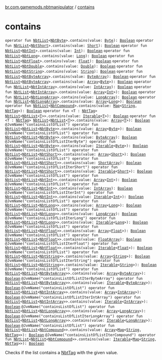 [br.com.gamemods.nbtmanipulator](index.md) / [contains](./contains.md)

# contains

`operator fun `[`NbtList`](-nbt-list/index.md)`<`[`NbtByte`](-nbt-byte/index.md)`>.contains(value: `[`Byte`](https://kotlinlang.org/api/latest/jvm/stdlib/kotlin/-byte/index.html)`): `[`Boolean`](https://kotlinlang.org/api/latest/jvm/stdlib/kotlin/-boolean/index.html)
`operator fun `[`NbtList`](-nbt-list/index.md)`<`[`NbtShort`](-nbt-short/index.md)`>.contains(value: `[`Short`](https://kotlinlang.org/api/latest/jvm/stdlib/kotlin/-short/index.html)`): `[`Boolean`](https://kotlinlang.org/api/latest/jvm/stdlib/kotlin/-boolean/index.html)
`operator fun `[`NbtList`](-nbt-list/index.md)`<`[`NbtInt`](-nbt-int/index.md)`>.contains(value: `[`Int`](https://kotlinlang.org/api/latest/jvm/stdlib/kotlin/-int/index.html)`): `[`Boolean`](https://kotlinlang.org/api/latest/jvm/stdlib/kotlin/-boolean/index.html)
`operator fun `[`NbtList`](-nbt-list/index.md)`<`[`NbtLong`](-nbt-long/index.md)`>.contains(value: `[`Long`](https://kotlinlang.org/api/latest/jvm/stdlib/kotlin/-long/index.html)`): `[`Boolean`](https://kotlinlang.org/api/latest/jvm/stdlib/kotlin/-boolean/index.html)
`operator fun `[`NbtList`](-nbt-list/index.md)`<`[`NbtFloat`](-nbt-float/index.md)`>.contains(value: `[`Float`](https://kotlinlang.org/api/latest/jvm/stdlib/kotlin/-float/index.html)`): `[`Boolean`](https://kotlinlang.org/api/latest/jvm/stdlib/kotlin/-boolean/index.html)
`operator fun `[`NbtList`](-nbt-list/index.md)`<`[`NbtDouble`](-nbt-double/index.md)`>.contains(value: `[`Double`](https://kotlinlang.org/api/latest/jvm/stdlib/kotlin/-double/index.html)`): `[`Boolean`](https://kotlinlang.org/api/latest/jvm/stdlib/kotlin/-boolean/index.html)
`operator fun `[`NbtList`](-nbt-list/index.md)`<`[`NbtString`](-nbt-string/index.md)`>.contains(value: `[`String`](https://kotlinlang.org/api/latest/jvm/stdlib/kotlin/-string/index.html)`): `[`Boolean`](https://kotlinlang.org/api/latest/jvm/stdlib/kotlin/-boolean/index.html)
`operator fun `[`NbtList`](-nbt-list/index.md)`<`[`NbtByteArray`](-nbt-byte-array/index.md)`>.contains(value: `[`ByteArray`](https://kotlinlang.org/api/latest/jvm/stdlib/kotlin/-byte-array/index.html)`): `[`Boolean`](https://kotlinlang.org/api/latest/jvm/stdlib/kotlin/-boolean/index.html)
`operator fun `[`NbtList`](-nbt-list/index.md)`<`[`NbtByteArray`](-nbt-byte-array/index.md)`>.contains(value: `[`Array`](https://kotlinlang.org/api/latest/jvm/stdlib/kotlin/-array/index.html)`<`[`Byte`](https://kotlinlang.org/api/latest/jvm/stdlib/kotlin/-byte/index.html)`>): `[`Boolean`](https://kotlinlang.org/api/latest/jvm/stdlib/kotlin/-boolean/index.html)
`operator fun `[`NbtList`](-nbt-list/index.md)`<`[`NbtIntArray`](-nbt-int-array/index.md)`>.contains(value: `[`IntArray`](https://kotlinlang.org/api/latest/jvm/stdlib/kotlin/-int-array/index.html)`): `[`Boolean`](https://kotlinlang.org/api/latest/jvm/stdlib/kotlin/-boolean/index.html)
`operator fun `[`NbtList`](-nbt-list/index.md)`<`[`NbtIntArray`](-nbt-int-array/index.md)`>.contains(value: `[`Array`](https://kotlinlang.org/api/latest/jvm/stdlib/kotlin/-array/index.html)`<`[`Int`](https://kotlinlang.org/api/latest/jvm/stdlib/kotlin/-int/index.html)`>): `[`Boolean`](https://kotlinlang.org/api/latest/jvm/stdlib/kotlin/-boolean/index.html)
`operator fun `[`NbtList`](-nbt-list/index.md)`<`[`NbtLongArray`](-nbt-long-array/index.md)`>.contains(value: `[`LongArray`](https://kotlinlang.org/api/latest/jvm/stdlib/kotlin/-long-array/index.html)`): `[`Boolean`](https://kotlinlang.org/api/latest/jvm/stdlib/kotlin/-boolean/index.html)
`operator fun `[`NbtList`](-nbt-list/index.md)`<`[`NbtLongArray`](-nbt-long-array/index.md)`>.contains(value: `[`Array`](https://kotlinlang.org/api/latest/jvm/stdlib/kotlin/-array/index.html)`<`[`Long`](https://kotlinlang.org/api/latest/jvm/stdlib/kotlin/-long/index.html)`>): `[`Boolean`](https://kotlinlang.org/api/latest/jvm/stdlib/kotlin/-boolean/index.html)
`operator fun `[`NbtList`](-nbt-list/index.md)`<`[`NbtCompound`](-nbt-compound/index.md)`>.contains(value: `[`Map`](https://kotlinlang.org/api/latest/jvm/stdlib/kotlin.collections/-map/index.html)`<`[`String`](https://kotlinlang.org/api/latest/jvm/stdlib/kotlin/-string/index.html)`, `[`NbtTag`](-nbt-tag/index.md)`>): `[`Boolean`](https://kotlinlang.org/api/latest/jvm/stdlib/kotlin/-boolean/index.html)
`operator fun <T : `[`NbtTag`](-nbt-tag/index.md)`> `[`NbtList`](-nbt-list/index.md)`<`[`NbtList`](-nbt-list/index.md)`<`[`T`](contains.md#T)`>>.contains(value: `[`Iterable`](https://kotlinlang.org/api/latest/jvm/stdlib/kotlin.collections/-iterable/index.html)`<`[`T`](contains.md#T)`>): `[`Boolean`](https://kotlinlang.org/api/latest/jvm/stdlib/kotlin/-boolean/index.html)
`operator fun <T : `[`NbtTag`](-nbt-tag/index.md)`> `[`NbtList`](-nbt-list/index.md)`<`[`NbtList`](-nbt-list/index.md)`<`[`T`](contains.md#T)`>>.contains(value: `[`Array`](https://kotlinlang.org/api/latest/jvm/stdlib/kotlin/-array/index.html)`<`[`T`](contains.md#T)`>): `[`Boolean`](https://kotlinlang.org/api/latest/jvm/stdlib/kotlin/-boolean/index.html)
`@JvmName("containsListOfList") operator fun `[`NbtList`](-nbt-list/index.md)`<`[`NbtList`](-nbt-list/index.md)`<`[`NbtByte`](-nbt-byte/index.md)`>>.contains(value: `[`Array`](https://kotlinlang.org/api/latest/jvm/stdlib/kotlin/-array/index.html)`<`[`Byte`](https://kotlinlang.org/api/latest/jvm/stdlib/kotlin/-byte/index.html)`>): `[`Boolean`](https://kotlinlang.org/api/latest/jvm/stdlib/kotlin/-boolean/index.html)
`@JvmName("containsListOfList") operator fun `[`NbtList`](-nbt-list/index.md)`<`[`NbtList`](-nbt-list/index.md)`<`[`NbtByte`](-nbt-byte/index.md)`>>.contains(value: `[`ByteArray`](https://kotlinlang.org/api/latest/jvm/stdlib/kotlin/-byte-array/index.html)`): `[`Boolean`](https://kotlinlang.org/api/latest/jvm/stdlib/kotlin/-boolean/index.html)
`@JvmName("containsListOfListIterByte") operator fun `[`NbtList`](-nbt-list/index.md)`<`[`NbtList`](-nbt-list/index.md)`<`[`NbtByte`](-nbt-byte/index.md)`>>.contains(value: `[`Iterable`](https://kotlinlang.org/api/latest/jvm/stdlib/kotlin.collections/-iterable/index.html)`<`[`Byte`](https://kotlinlang.org/api/latest/jvm/stdlib/kotlin/-byte/index.html)`>): `[`Boolean`](https://kotlinlang.org/api/latest/jvm/stdlib/kotlin/-boolean/index.html)
`@JvmName("containsListOfList") operator fun `[`NbtList`](-nbt-list/index.md)`<`[`NbtList`](-nbt-list/index.md)`<`[`NbtShort`](-nbt-short/index.md)`>>.contains(value: `[`Array`](https://kotlinlang.org/api/latest/jvm/stdlib/kotlin/-array/index.html)`<`[`Short`](https://kotlinlang.org/api/latest/jvm/stdlib/kotlin/-short/index.html)`>): `[`Boolean`](https://kotlinlang.org/api/latest/jvm/stdlib/kotlin/-boolean/index.html)
`@JvmName("containsListOfList") operator fun `[`NbtList`](-nbt-list/index.md)`<`[`NbtList`](-nbt-list/index.md)`<`[`NbtShort`](-nbt-short/index.md)`>>.contains(value: `[`ShortArray`](https://kotlinlang.org/api/latest/jvm/stdlib/kotlin/-short-array/index.html)`): `[`Boolean`](https://kotlinlang.org/api/latest/jvm/stdlib/kotlin/-boolean/index.html)
`@JvmName("containsListOfListIterShort") operator fun `[`NbtList`](-nbt-list/index.md)`<`[`NbtList`](-nbt-list/index.md)`<`[`NbtShort`](-nbt-short/index.md)`>>.contains(value: `[`Iterable`](https://kotlinlang.org/api/latest/jvm/stdlib/kotlin.collections/-iterable/index.html)`<`[`Short`](https://kotlinlang.org/api/latest/jvm/stdlib/kotlin/-short/index.html)`>): `[`Boolean`](https://kotlinlang.org/api/latest/jvm/stdlib/kotlin/-boolean/index.html)
`@JvmName("containsListOfList") operator fun `[`NbtList`](-nbt-list/index.md)`<`[`NbtList`](-nbt-list/index.md)`<`[`NbtInt`](-nbt-int/index.md)`>>.contains(value: `[`Array`](https://kotlinlang.org/api/latest/jvm/stdlib/kotlin/-array/index.html)`<`[`Int`](https://kotlinlang.org/api/latest/jvm/stdlib/kotlin/-int/index.html)`>): `[`Boolean`](https://kotlinlang.org/api/latest/jvm/stdlib/kotlin/-boolean/index.html)
`@JvmName("containsListOfList") operator fun `[`NbtList`](-nbt-list/index.md)`<`[`NbtList`](-nbt-list/index.md)`<`[`NbtInt`](-nbt-int/index.md)`>>.contains(value: `[`IntArray`](https://kotlinlang.org/api/latest/jvm/stdlib/kotlin/-int-array/index.html)`): `[`Boolean`](https://kotlinlang.org/api/latest/jvm/stdlib/kotlin/-boolean/index.html)
`@JvmName("containsListOfListIterInt") operator fun `[`NbtList`](-nbt-list/index.md)`<`[`NbtList`](-nbt-list/index.md)`<`[`NbtInt`](-nbt-int/index.md)`>>.contains(value: `[`Iterable`](https://kotlinlang.org/api/latest/jvm/stdlib/kotlin.collections/-iterable/index.html)`<`[`Int`](https://kotlinlang.org/api/latest/jvm/stdlib/kotlin/-int/index.html)`>): `[`Boolean`](https://kotlinlang.org/api/latest/jvm/stdlib/kotlin/-boolean/index.html)
`@JvmName("containsListOfList") operator fun `[`NbtList`](-nbt-list/index.md)`<`[`NbtList`](-nbt-list/index.md)`<`[`NbtLong`](-nbt-long/index.md)`>>.contains(value: `[`Array`](https://kotlinlang.org/api/latest/jvm/stdlib/kotlin/-array/index.html)`<`[`Long`](https://kotlinlang.org/api/latest/jvm/stdlib/kotlin/-long/index.html)`>): `[`Boolean`](https://kotlinlang.org/api/latest/jvm/stdlib/kotlin/-boolean/index.html)
`@JvmName("containsListOfList") operator fun `[`NbtList`](-nbt-list/index.md)`<`[`NbtList`](-nbt-list/index.md)`<`[`NbtLong`](-nbt-long/index.md)`>>.contains(value: `[`LongArray`](https://kotlinlang.org/api/latest/jvm/stdlib/kotlin/-long-array/index.html)`): `[`Boolean`](https://kotlinlang.org/api/latest/jvm/stdlib/kotlin/-boolean/index.html)
`@JvmName("containsListOfListIterLong") operator fun `[`NbtList`](-nbt-list/index.md)`<`[`NbtList`](-nbt-list/index.md)`<`[`NbtLong`](-nbt-long/index.md)`>>.contains(value: `[`Iterable`](https://kotlinlang.org/api/latest/jvm/stdlib/kotlin.collections/-iterable/index.html)`<`[`Long`](https://kotlinlang.org/api/latest/jvm/stdlib/kotlin/-long/index.html)`>): `[`Boolean`](https://kotlinlang.org/api/latest/jvm/stdlib/kotlin/-boolean/index.html)
`@JvmName("containsListOfList") operator fun `[`NbtList`](-nbt-list/index.md)`<`[`NbtList`](-nbt-list/index.md)`<`[`NbtFloat`](-nbt-float/index.md)`>>.contains(value: `[`Array`](https://kotlinlang.org/api/latest/jvm/stdlib/kotlin/-array/index.html)`<`[`Float`](https://kotlinlang.org/api/latest/jvm/stdlib/kotlin/-float/index.html)`>): `[`Boolean`](https://kotlinlang.org/api/latest/jvm/stdlib/kotlin/-boolean/index.html)
`@JvmName("containsListOfList") operator fun `[`NbtList`](-nbt-list/index.md)`<`[`NbtList`](-nbt-list/index.md)`<`[`NbtFloat`](-nbt-float/index.md)`>>.contains(value: `[`FloatArray`](https://kotlinlang.org/api/latest/jvm/stdlib/kotlin/-float-array/index.html)`): `[`Boolean`](https://kotlinlang.org/api/latest/jvm/stdlib/kotlin/-boolean/index.html)
`@JvmName("containsListOfListIterFloat") operator fun `[`NbtList`](-nbt-list/index.md)`<`[`NbtList`](-nbt-list/index.md)`<`[`NbtFloat`](-nbt-float/index.md)`>>.contains(value: `[`Iterable`](https://kotlinlang.org/api/latest/jvm/stdlib/kotlin.collections/-iterable/index.html)`<`[`Float`](https://kotlinlang.org/api/latest/jvm/stdlib/kotlin/-float/index.html)`>): `[`Boolean`](https://kotlinlang.org/api/latest/jvm/stdlib/kotlin/-boolean/index.html)
`@JvmName("containsListOfList") operator fun `[`NbtList`](-nbt-list/index.md)`<`[`NbtList`](-nbt-list/index.md)`<`[`NbtString`](-nbt-string/index.md)`>>.contains(value: `[`Array`](https://kotlinlang.org/api/latest/jvm/stdlib/kotlin/-array/index.html)`<`[`String`](https://kotlinlang.org/api/latest/jvm/stdlib/kotlin/-string/index.html)`>): `[`Boolean`](https://kotlinlang.org/api/latest/jvm/stdlib/kotlin/-boolean/index.html)
`@JvmName("containsListOfListIterString") operator fun `[`NbtList`](-nbt-list/index.md)`<`[`NbtList`](-nbt-list/index.md)`<`[`NbtString`](-nbt-string/index.md)`>>.contains(value: `[`Iterable`](https://kotlinlang.org/api/latest/jvm/stdlib/kotlin.collections/-iterable/index.html)`<`[`String`](https://kotlinlang.org/api/latest/jvm/stdlib/kotlin/-string/index.html)`>): `[`Boolean`](https://kotlinlang.org/api/latest/jvm/stdlib/kotlin/-boolean/index.html)
`@JvmName("containsListOfList") operator fun `[`NbtList`](-nbt-list/index.md)`<`[`NbtList`](-nbt-list/index.md)`<`[`NbtByteArray`](-nbt-byte-array/index.md)`>>.contains(value: `[`Array`](https://kotlinlang.org/api/latest/jvm/stdlib/kotlin/-array/index.html)`<`[`ByteArray`](https://kotlinlang.org/api/latest/jvm/stdlib/kotlin/-byte-array/index.html)`>): `[`Boolean`](https://kotlinlang.org/api/latest/jvm/stdlib/kotlin/-boolean/index.html)
`@JvmName("containsListOfListIterByteArray") operator fun `[`NbtList`](-nbt-list/index.md)`<`[`NbtList`](-nbt-list/index.md)`<`[`NbtByteArray`](-nbt-byte-array/index.md)`>>.contains(value: `[`Iterable`](https://kotlinlang.org/api/latest/jvm/stdlib/kotlin.collections/-iterable/index.html)`<`[`ByteArray`](https://kotlinlang.org/api/latest/jvm/stdlib/kotlin/-byte-array/index.html)`>): `[`Boolean`](https://kotlinlang.org/api/latest/jvm/stdlib/kotlin/-boolean/index.html)
`@JvmName("containsListOfList") operator fun `[`NbtList`](-nbt-list/index.md)`<`[`NbtList`](-nbt-list/index.md)`<`[`NbtIntArray`](-nbt-int-array/index.md)`>>.contains(value: `[`Array`](https://kotlinlang.org/api/latest/jvm/stdlib/kotlin/-array/index.html)`<`[`IntArray`](https://kotlinlang.org/api/latest/jvm/stdlib/kotlin/-int-array/index.html)`>): `[`Boolean`](https://kotlinlang.org/api/latest/jvm/stdlib/kotlin/-boolean/index.html)
`@JvmName("containsListOfListIterIntArray") operator fun `[`NbtList`](-nbt-list/index.md)`<`[`NbtList`](-nbt-list/index.md)`<`[`NbtIntArray`](-nbt-int-array/index.md)`>>.contains(value: `[`Iterable`](https://kotlinlang.org/api/latest/jvm/stdlib/kotlin.collections/-iterable/index.html)`<`[`IntArray`](https://kotlinlang.org/api/latest/jvm/stdlib/kotlin/-int-array/index.html)`>): `[`Boolean`](https://kotlinlang.org/api/latest/jvm/stdlib/kotlin/-boolean/index.html)
`@JvmName("containsListOfList") operator fun `[`NbtList`](-nbt-list/index.md)`<`[`NbtList`](-nbt-list/index.md)`<`[`NbtLongArray`](-nbt-long-array/index.md)`>>.contains(value: `[`Array`](https://kotlinlang.org/api/latest/jvm/stdlib/kotlin/-array/index.html)`<`[`LongArray`](https://kotlinlang.org/api/latest/jvm/stdlib/kotlin/-long-array/index.html)`>): `[`Boolean`](https://kotlinlang.org/api/latest/jvm/stdlib/kotlin/-boolean/index.html)
`@JvmName("containsListOfListIterLongArray") operator fun `[`NbtList`](-nbt-list/index.md)`<`[`NbtList`](-nbt-list/index.md)`<`[`NbtLongArray`](-nbt-long-array/index.md)`>>.contains(value: `[`Iterable`](https://kotlinlang.org/api/latest/jvm/stdlib/kotlin.collections/-iterable/index.html)`<`[`LongArray`](https://kotlinlang.org/api/latest/jvm/stdlib/kotlin/-long-array/index.html)`>): `[`Boolean`](https://kotlinlang.org/api/latest/jvm/stdlib/kotlin/-boolean/index.html)
`@JvmName("containsListOfList") operator fun `[`NbtList`](-nbt-list/index.md)`<`[`NbtList`](-nbt-list/index.md)`<`[`NbtCompound`](-nbt-compound/index.md)`>>.contains(value: `[`Array`](https://kotlinlang.org/api/latest/jvm/stdlib/kotlin/-array/index.html)`<`[`Map`](https://kotlinlang.org/api/latest/jvm/stdlib/kotlin.collections/-map/index.html)`<`[`String`](https://kotlinlang.org/api/latest/jvm/stdlib/kotlin/-string/index.html)`, `[`NbtTag`](-nbt-tag/index.md)`>>): `[`Boolean`](https://kotlinlang.org/api/latest/jvm/stdlib/kotlin/-boolean/index.html)
`@JvmName("containsListOfListIterCompound") operator fun `[`NbtList`](-nbt-list/index.md)`<`[`NbtList`](-nbt-list/index.md)`<`[`NbtCompound`](-nbt-compound/index.md)`>>.contains(value: `[`Iterable`](https://kotlinlang.org/api/latest/jvm/stdlib/kotlin.collections/-iterable/index.html)`<`[`Map`](https://kotlinlang.org/api/latest/jvm/stdlib/kotlin.collections/-map/index.html)`<`[`String`](https://kotlinlang.org/api/latest/jvm/stdlib/kotlin/-string/index.html)`, `[`NbtTag`](-nbt-tag/index.md)`>>): `[`Boolean`](https://kotlinlang.org/api/latest/jvm/stdlib/kotlin/-boolean/index.html)

Checks if the list contains a [NbtTag](-nbt-tag/index.md) with the given value.

